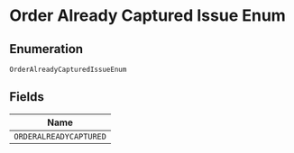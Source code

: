 
# Order Already Captured Issue Enum

## Enumeration

`OrderAlreadyCapturedIssueEnum`

## Fields

| Name |
|  --- |
| `ORDERALREADYCAPTURED` |

